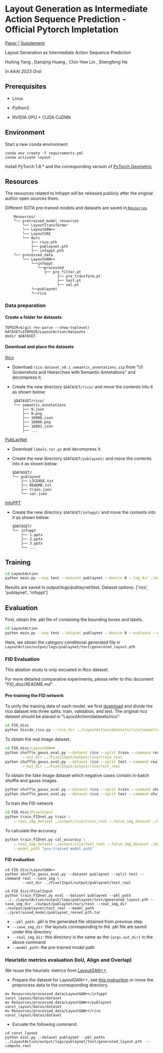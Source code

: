 # Layout Generation as Intermediate Action Sequence Prediction - Official Pytorch Impletation

[Paper ](https://ojs.aaai.org/index.php/AAAI/article/view/26277) | [Supplement]()

Layout Generation as Intermediate Action Sequence Prediction 

Huiting Yang  , Danqing Huang  , Chin-Yew Lin  , Shengfeng He 

*In AAAI 2023 Oral*



## Prerequisites

- Linux

- Python3

- NVIDIA GPU + CUDA CuDNN

  

## Environment

Start a new conda environment

```
conda env create -f requirements.yml
conda activate layout
```

Install PyTorch 1.8.* and the corresponding versoin of [PyTorch Geometric](https://pytorch-geometric.readthedocs.io/en/latest/notes/installation.html)

## Resources

The resources related to Infoppt will be released publicly after the original author open sources them.

Different SOTA pre-trained models and datasets are saved in[ `Resources` ](https://drive.google.com/drive/folders/1KU9q83gzKD2HGoBduN2CWC0LHUmDcFy0?usp=drive_link)

```dircolors
    Resources/
    └── pretrained_model_resources
        └── LayoutTransformer
        └── LayoutGAN++
        └── LayoutVAE
        └── Ours
            ├── rico.pth
            ├── publaynet.pth
            ├── infoppt.pth
    └── processed_data
        └── LayoutGAN++
            └──infoppt
               └──processed
                  ├── pre_filter.pt
            			├── pre_transform.pt
            			├── test.pt
            			├── val.pt
            └──publaynet
            └──rico 
```

### Data preparation

#### Create a folder for datasets

```
TOPDIR=$(git rev-parse --show-toplevel)
DATASET=$TOPDIR/LayoutAction/datasets
mkdir $DATASET
```

#### Download and place the datasets

[Rico](http://www.interactionmining.org/rico.html)

- Download `rico_dataset_v0.1_semantic_annotations.zip` from "UI Screenshots and Hierarchies with Semantic Annotations" and decompress it.

- Create the new directory `$DATASET/rico/` and move the contents into it as shown below:

```dircolors
    $DATASET/rico/
    └── semantic_annotations
        ├── 0.json
        ├── 0.png
        ├── 10000.json
        ├── 10000.png
        ├── 10002.json
        ├── ...
```

[PubLayNet](https://developer.ibm.com/exchanges/data/all/publaynet/)

- Download `labels.tar.gz` and decompress it.

- Create the new directory `$DATASET/publaynet/` and move the contents into it as shown below:

  ```dircolors
  $DATASET/
  └── publaynet
      ├── LICENSE.txt
      ├── README.txt
      ├── train.json
      └── val.json
  ```

[InfoPPT]()

- Create the new directory `$DATASET/infoppt/` and move the contents into it as shown below:

  ```dircolors
  $DATASET/
  └── infoppt
      ├── 1.pptx
      ├── 2.pptx
      ├── 3.pptx
      └── ...
  ```

## Training

```cmd
cd LayoutAction
python main.py --exp test --dataset publaynet --device 0 --log_dir ./output/logs
```

Results are saved in output/logs/publaynet/test. Dataset options: ['rico', 'publaynet', 'infoppt']



## Evaluation

First, obtain the .pkl file of containing the bounding boxes and labels.

```cmd
cd LayoutAction
python main.py --exp test --dataset publaynet --device 0 --evaluate --model_path ../Resources/pretrained_model_resources/Ours/publaynet.pth --eval_command category_generate --save_pkl
```

Here, we obtain the category conditional generated file in `LayoutAction/output/logs/publaynet/test/generated_layout.pth`

### FID Evaluation

This ablation study is only excuated in Rico dataset. 

For more detailed comparative experiments, please refer to this document "FID_disc/README.md".

#### Pre-training the FID network

To unify the training data of each model, we first [download](https://www.kaggle.com/datasets/onurgunes1993/rico-dataset) and divide the rico dataset into three splits: train, validation, and test. The original rico dataset should be placed in "LayoutAction/datasets/rico".

```cmd
cd FID_disc
python divide_rico.py --rico_dir ../LayoutAction/datasets/rico/semantic_annotations/ --out_dir ./data/rico
```

To obtain the real image dataset.

```cmd
cd FID_disc/LayoutGAN++
python shuffle_gauss_eval.py --dataset rico --split train --command real --save_img \
        --out_dir ../PixelInput/output/rico/train_real
python shuffle_gauss_eval.py --dataset rico --split test --command real --save_img \
        --out_dir ../PixelInput/output/rico/test_real
```

To obtain the fake image dataset which negative cases contain in-batch shuffle and gauss images.

```cmd
python shuffle_gauss_eval.py --dataset rico --split train --command shuffle_gauss --save_img  \ --out_dir ../PixelInput/output/rico/train_fake
python shuffle_gauss_eval.py --dataset rico --split test --command shuffle_gauss --save_img \ --out_dir ../PixelInput/output/rico/test_fake
```

To train the FID network

```cmd
cd FID_disc/PixelInput
python train_FIDnet.py train \
    --real_img_dataset ./output/rico/train_real --false_img_dataset ./output/rico/train_fake
```

To calculate the  accuracy

```cmd
python train_FIDnet.py cal_accuracy \
    --real_img_dataset ./output/rico/test_real --false_img_dataset ./output/rico/test_fake \
    --model_path "pre-trained model path" 
```

#### FID evaluation

```
cd FID_disc/LayoutGAN++
python shuffle_gauss_eval.py --dataset publaynet --split test --command real --save_img \
        --out_dir ../PixelInput/output/publaynet/test_real

cd FID_disc/PixelInput
python train_FIDnet.py eval --dataset publaynet --pkl_path ../../LayoutAction/output/logs/publaynet/test/generated_layout.pth --save_img_dir ./output/publaynet/ours/test --real_img_dir ./output/publaynet/test_real --model_path ../pretrained_model/publaynet_resnet.pth.tar
```

- `--pkl_path`: .pkl is the generated file obtained from previous step
- `--save_img_dir`: the layouts corresponding to the .pkl file are saved under this directory
- `--real_img_dir`: this directory is the same as the `{args.out_dir}` in the above command
- `--model_path`: the pre-trained model path 

### Heuristic metrics evaluation (IoU, Align and Overlap)

We reuse the heuristic metrics from [LayoutGAN++](https://github.com/ktrk115/const_layout). 

- Prepare the dataset for LayoutGAN++, see [this instruction](https://github.com/ktrk115/const_layout/tree/master/data) or move the preprocess data to the corresponding directory.

```
mv Resources/processed_data/LayoutGAN++/infoppt const_layout/datas/dataset
mv Resources/processed_data/LayoutGAN++/publaynet const_layout/datas/dataset
mv Resources/processed_data/LayoutGAN++/rico const_layout/datas/dataset
```

- Excuate the following command:

```
cd const_layout
python eval.py --dataset publaynet --pkl_paths ../LayoutAction/output/logs/publaynet/test/generated_layout.pth  --compute_real
```

